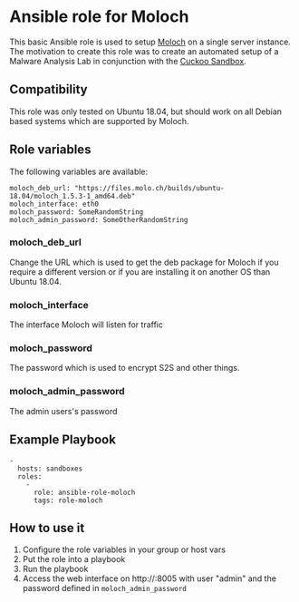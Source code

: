 # Ansible role for Moloch 
This basic Ansible role is used to setup [Moloch](https://molo.ch) on a single server instance. The motivation to create this role was to create an automated setup of a Malware Analysis Lab in conjunction with the [Cuckoo Sandbox](https://cuckoosandbox.org/).

## Compatibility
This role was only tested on Ubuntu 18.04, but should work on all Debian based systems which are supported by Moloch.

## Role variables 

The following variables are available:  

```
moloch_deb_url: "https://files.molo.ch/builds/ubuntu-18.04/moloch_1.5.3-1_amd64.deb" 
moloch_interface: eth0
moloch_password: SomeRandomString
moloch_admin_password: SomeOtherRandomString
```

### moloch_deb_url 
Change the URL which is used to get the deb package for Moloch if you require a different version or if you are installing it on another OS than Ubuntu 18.04.  

### moloch_interface 
The interface Moloch will listen for traffic  

### moloch_password
The password which is used to encrypt S2S and other things.

### moloch_admin_password
The admin users's password

## Example Playbook
```
-
  hosts: sandboxes
  roles:   
    -
      role: ansible-role-moloch
      tags: role-moloch
```

## How to use it

1. Configure the role variables in your group or host vars
2. Put the role into a playbook
3. Run the playbook
4. Access the web interface on http://<your-server>:8005 with user "admin" and the password defined in `moloch_admin_password`